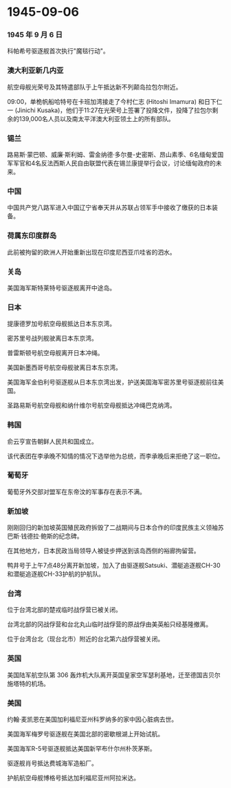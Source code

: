 # 1945-09-06

### 1945 年 9 月 6 日

科帕希号驱逐舰首次执行"魔毯行动"。

### 澳大利亚新几内亚

航空母舰光荣号及其特遣部队于上午抵达新不列颠岛拉包尔附近。

09:00，单桅帆船哈特号在卡班加湾接走了今村仁志 (Hitoshi Imamura)
和日下仁一 (Jinichi
Kusaka)，他们于11:27在光荣号上签署了投降文件，投降了拉包尔剩余的139,000名人员以及南太平洋澳大利亚领土上的所有部队。

### 锡兰

路易斯·蒙巴顿、威廉·斯利姆、雷金纳德·多尔曼-史密斯、昂山素季、6名缅甸爱国军军官和4名反法西斯人民自由联盟代表在锡兰康提举行会议，讨论缅甸政府的未来。

### 中国

中国共产党八路军进入中国辽宁省奉天并从苏联占领军手中接收了缴获的日本装备。

### 荷属东印度群岛

此前被拘留的欧洲人开始重新出现在印度尼西亚爪哇省的泗水。

### 关岛

美国海军斯特莱特号驱逐舰离开中途岛。

### 日本

提康德罗加号航空母舰抵达日本东京湾。

密苏里号战列舰驶离日本东京湾。

普雷斯顿号航空母舰离开日本冲绳。

美国新墨西哥号航空母舰驶离日本东京湾。

美国海军金伯利号驱逐舰从日本东京湾出发，护送美国海军密苏里号驱逐舰前往美国。

圣路易斯号航空母舰和纳什维尔号航空母舰抵达冲绳巴克纳湾。

### 韩国

俞云亨宣告朝鲜人民共和国成立。

该代表团在李承晚不知情的情况下选举他为总统，而李承晚后来拒绝了这一职位。

### 葡萄牙

葡萄牙外交部对盟军在东帝汶的军事存在表示不满。

### 新加坡

刚刚回归的新加坡英国殖民政府拆毁了二战期间与日本合作的印度民族主义领袖苏巴斯·钱德拉·鲍斯的纪念碑。

在其他地方，日本民政当局领导人被徒步押送到该岛西侧的裕廊拘留营。

鸭井号于上午7点48分离开新加坡，加入了由驱逐舰Satsuki、潜艇追逐舰CH-30和潜艇追逐舰CH-33护航的护航队。

### 台湾

位于台湾北部的楚戎临时战俘营已被关闭。

台湾北部的冈战俘营和台北丸山临时战俘营的原战俘由美英船只经基隆撤离。

位于台湾台北（现台北市）附近的台北第六战俘营被关闭。

### 英国

美国陆军航空队第 306
轰炸机大队离开英国皇家空军瑟利基地，迁至德国吉贝尔施塔特的机场。

### 美国

约翰·麦凯恩在美国加利福尼亚州科罗纳多的家中因心脏病去世。

美国海军梅罗号驱逐舰在美国北部的密歇根湖上开始试航。

美国海军R-5号驱逐舰抵达美国新罕布什尔州朴茨茅斯。

驱逐舰肖号抵达费城海军造船厂。

护航航空母舰博格号抵达加利福尼亚州阿拉米达。